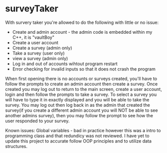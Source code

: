 # surveyTaker
With survery taker you're allowed to do the following with little or no issue:
- Create and admin account - the admin code is embedded within my C++, it is "vaultBoy"
- Create a user account
- Create a survey (admin only)
- Take a survey (user only)
- view a survey (admin only)
- Log in and out of accounts wihtout program restart
- Error checking for invalid inputs so that it does not crash the program

When first opening there is no accounts or surveys created, you'll have to follow the prompts to create an admin account then create a survey. Once created you may log out to return to the main screen, create a user account, login and then follow the prompts to take a survey. To select a survey you will have to type it in exactly displayed and you will be able to take the survey. You may log out then log back in as the admin that created the survey(if you create a different admin account you will NOT be able to see another admins survey), then you may follow the prompt to see how the user responded to your survey. 

Known issues:
Global variables - bad in practice however this was a intro to programming class and that redundicy was not reviewed. I have yet to update this project to accurate follow OOP principles and to utilize data structures. 
